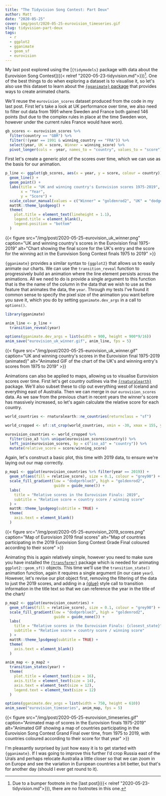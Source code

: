 ```yaml
---
title: "The Tidyvision Song Contest: Part Deux"
author: Matt
date: "2020-05-25"
cover: img/post/2020-05-25-eurovision_timeseries.gif
slug: tidyvision-part-deux
tags:
  - r
  - ggplot2
  - gganimate
  - geom_sf
  - eurovision
---
```


My last post explored using the [`{tidymodels}` package with data about the Eurovision Song Contest]({{< relref "2020-05-23-tidyvision.md">}})[^1]. One of the best things to do when exploring a dataset is to visualise it, so let's also use this dataset to learn about the [`{gganimate}` package](https://gganimate.com) that provides ways to create animated charts.

We'll reuse the `eurovision_scores` dataset produced from the code in my last post. First let's take a look at UK performance over time, we also need to filter out data from 1991 where Sweden and France both gained 146 points (but due to the complex rules in place at the time Sweden won, however under the current rules France would have won).

```r
gb_scores <- eurovision_scores %>%
  filter(country == "GBR") %>%
  filter(!(year == 1991 & winning_country == "FRA")) %>%
  select(year, UK = score, Winner = winning_score) %>%
  pivot_longer(cols = -year, names_to = "country", values_to = "score")
```

First let's create a generic plot of the scores over time, which we can use as the basis for our animation.

```r
p_line <- ggplot(gb_scores, aes(x = year, y = score, colour = country)) +
  geom_line() +
  geom_point() +
  labs(title = "UK and winning country's Eurovision scores 1975-2019",
       x = "Year",
       y = "Score") +
  scale_colour_manual(values = c("Winner" = "goldenrod2", "UK" = "dodgerblue3")) +
  mattR::theme_lpsdgeog() +
  theme(
    plot.title = element_text(lineheight = 1.1),
    legend.title = element_blank(),
    legend.position = "bottom"
  )
```

{{< figure src="/img/post/2020-05-25-eurovision_uk_winner.png" caption="UK and winning country's scores in the Eurovision final 1975-2019" alt="Chart showing the final score for the UK's entry and the score for the winning act in the Eurovision Song Contest finals 1975 to 2019" >}}

`{gganimate}` provides a similar syntax to `{ggplot2}` that allows us to easily animate our charts. We can use the `transition_reveal` function to progressively build an animation where the line element persists across the animations. All we need to do is provide a single argument to this function that is the the name of the column in the data that we wish to use as the feature that animates the data, the `year`. Through my tests I've found it common sense to specify the pixel size of the animation you want before you save it, which you do by setting `gganimate.dev_args` in a call to `options()`.

```r
library(gganimate)

anim_line <- p_line +
  transition_reveal(year)

options(gganimate.dev_args = list(width = 900, height = 900*9/16))
anim_save("eurovision_uk_winner.gif", anim_line, fps = 5)
```

{{< figure src="/img/post/2020-05-25-eurovision_uk_winner.gif" caption="UK and winning country's scores in the Eurovision final 1975-2019 (animated)" alt="Animated GIF of the chart of the UK's and winning entry's scores from 1975 to 2019" >}}

Animations can also be applied to maps, allowing us to visualise Eurovision scores over time. First let's get country outlines via the [`{rnaturalearth}`](https://docs.ropensci.org/rnaturalearth) package. We'll also subset these to clip out everything west of Iceland and everything east of Australia. Then we can merge in our `eurovision_scores` data. As we saw from the previous chart in recent years the winner's score has massively increased, so let's again calculate the relative score for each country.

```r
world_countries <- rnaturalearth::ne_countries(returnclass = "sf")

world_cropped <- sf::st_crop(world_countries, xmin = -30, xmax = 155, ymin = -90, ymax = 90)

eurovision_countries <- world_cropped %>%
  filter(iso_a3 %in% unique(eurovision_scores$country)) %>%
  left_join(eurovision_scores, by = c("iso_a3" = "country")) %>%
  mutate(relative_score = score/winning_score)
```

Again, let's construct a basic plot, this time with 2019 data, to ensure we're laying out our map correctly.

```r
p_map1 <- ggplot(eurovision_countries %>% filter(year == 2019)) +
  geom_sf(aes(fill = relative_score), size = 0.1, colour = "grey90") +
  scale_fill_gradient(low = "dodgerblue3", high = "goldenrod2",
                      guide = guide_none()) +
  labs(
    title = "Relative scores in the Eurovision Finals: 2019",
    subtitle = "Relative score = country score / winning score"
  ) +
  mattR::theme_lpsdgeog(subtitle = TRUE) +
  theme(
    axis.text = element_blank()
  )
```

{{< figure src="/img/post/2020-05-25-eurovision_2019_scores.png" caption="Map of Eurovision 2019 final scores" alt="Map of countries participating in the 2019 Eurovision Song Contest Grade Final coloured according to their score" >}}

Animating this is again relatively simple, however you need to make sure you have installed the [`{transformr}`](https://cran.r-project.org/package=transformr) package which is needed for animating `ggplot2::geom_sf()` objects. This time we'll use the `transition_state()` animation function, again it requires a single argument (in our case `year`). However, let's revise our plot object first, removing the filtering of the data to just the 2019 scores, and adding in a [{glue}](https://glue.tidyverse.org) style call to transition information in the title text so that we can reference the year in the title of the chart/

```r
p_map2 <- ggplot(eurovision_countries) +
  geom_sf(aes(fill = relative_score), size = 0.1, colour = "grey90") +
  scale_fill_gradient(low = "dodgerblue3", high = "goldenrod2", 
                      guide = guide_none()) +
  labs(
    title = "Relative scores in the Eurovision Finals: {closest_state}",
    subtitle = "Relative score = country score / winning score"
  ) +
  mattR::theme_lpsdgeog(subtitle = TRUE) +
  theme(
    axis.text = element_blank()
  )

anim_map <- p_map2 +
  transition_states(year) +
  theme(
    plot.title = element_text(size = 16),
    axis.title = element_text(size = 14),
    axis.text = element_text(size = 12),
    legend.text = element_text(size = 12)
  )

options(gganimate.dev_args = list(width = 750, height = 610))
anim_save("eurovision_timeseries", anim_map, fps = 5)
```

{{< figure src="/img/post/2020-05-25-eurovision_timeseries.gif" caption="Animated map of scores in the Eurovision finals 1975-2019" alt="Animated GIF showing a map of countries participating in the Eurovision Song Contest Grand Final over time, from 1975 to 2019, with countries coloured according to their score for that year" >}}

I'm pleasantly surprised by just how easy it is to get started with `{gganimate}`. If I was going to improve this further I'd crop Russia east of the Urals and perhaps relocate Australia a little closer so that we can zoom in on Europe and see the variation in European countries a bit better, but that's for another day (should I ever get round to it).


[^1]: Due to a bumper footnote in the [last post]({{< relref "2020-05-23-tidyvision.md">}}), there are no footnotes in this one.
